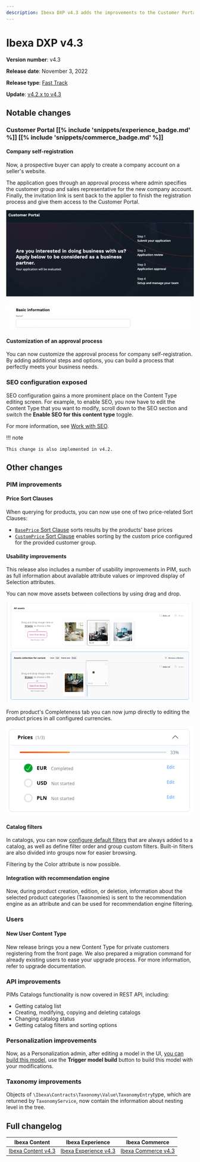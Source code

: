 ```yaml
---
description: Ibexa DXP v4.3 adds the improvements to the Customer Portal, PIM and SEO.
---
```


# Ibexa DXP v4.3

**Version number**: v4.3

**Release date**: November 3, 2022

**Release type**: [Fast Track](https://support.ibexa.co/Public/service-life)

**Update**: [v4.2.x to v4.3]()

## Notable changes

### Customer Portal [[% include 'snippets/experience_badge.md' %]] [[% include 'snippets/commerce_badge.md' %]]

#### Company self-registration

Now, a prospective buyer can apply to create a company account on a seller's website.

The application goes through an approval process
where admin specifies the customer group and sales representative for the new company account.
Finally, the invitation link is sent back to the applier to finish the registration process
and give them access to the Customer Portal.

![Company self-registration](img/4.3_self_registration.png)

#### Customization of an approval process

You can now customize the approval process for company self-registration.
By adding additional steps and options, you can build a process that perfectly meets your business needs.

### SEO configuration exposed

SEO configuration gains a more prominent place on the Content Type editing screen.
For example, to enable SEO, you now have to edit the Content Type that you want to modify, 
scroll down to the SEO section and switch the **Enable SEO for this content type** toggle.

For more information, see [Work with SEO](https://doc.ibexa.co/projects/userguide/en/latest/search_engine_optimization/work_with_seo/).

!!! note

    This change is also implemented in v4.2.

## Other changes

### PIM improvements

#### Price Sort Clauses

When querying for products, you can now use one of two price-related Sort Clauses:

- [`BasePrice` Sort Clause](https://doc.ibexa.co/en/master/search/sort_clause_reference/baseprice_sort_clause/) sorts results by the products' base prices
- [`CustomPrice` Sort Clause](https://doc.ibexa.co/en/master/search/sort_clause_reference/customprice_sort_clause/) enables sorting by the custom price configured for the provided customer group.

#### Usability improvements

This release also includes a number of usability improvements in PIM,
such as full information about available attribute values or improved display of Selection attributes.

You can now move assets between collections by using drag and drop.

![Moving assets between collection with drag and drop](img/4.3_collection_dnd.png)

From product's Completeness tab you can now jump directly to editing the product prices in all configured currencies.

![Editing product price from Completeness tab](img/4.3_edit_product_price.png)

#### Catalog filters

In catalogs, you can now [configure default filters](https://doc.ibexa.co/en/master/pim/pim_configuration/#catalog-filters) that are always added to a catalog,
as well as define filter order and group custom filters.
Built-in filters are also divided into groups now for easier browsing.

Filtering by the Color attribute is now possible.

#### Integration with recommendation engine

Now, during product creation, edition, or deletion, information about the selected product categories (Taxonomies) is sent to the recommendation engine as an attribute and can
be used for recommendation engine filtering.

### Users

#### New User Content Type

New release brings you a new Content Type for private customers registering from the front page.
We also prepared a migration command for already existing users to ease your upgrade process.
For more information, refer to upgrade documentation.

### API improvements

PIMs Catalogs functionality is now covered in REST API, including:

- Getting catalog list
- Creating, modifying, copying and deleting catalogs
- Changing catalog status
- Getting catalog filters and sorting options

### Personalization improvements

Now, as a Personalization admin, after editing a model in the UI, [you can build this model](https://doc.ibexa.co/projects/userguide/en/master/personalization/recommendation_models/#trigger-model-build), use the **Trigger model build** button to build this model 
with your modifications.

### Taxonomy improvements

Objects of `\Ibexa\Contracts\Taxonomy\Value\TaxonomyEntry`type,
which are returned by `TaxonomyService`, now contain the information about nesting level in the tree.

## Full changelog

| Ibexa Content  | Ibexa Experience  | Ibexa Commerce |
|--------------|------------|------------|
| [Ibexa Content v4.3](https://github.com/ibexa/content/releases/tag/v4.3.0) | [Ibexa Experience v4.3](https://github.com/ibexa/experience/releases/tag/v4.3.0) | [Ibexa Commerce v4.3](https://github.com/ibexa/commerce/releases/tag/v4.3.0)|
